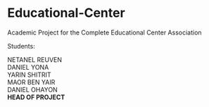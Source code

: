 # Educational-Center
Academic Project for the Complete Educational Center Association

Students:

NETANEL REUVEN <br>
DANIEL YONA <br>
YARIN SHITRIT <br>
MAOR BEN YAIR <br>
DANIEL OHAYON <br> <b> HEAD OF PROJECT </b>
